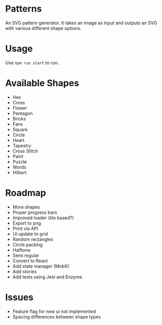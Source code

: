 # Patterns

An SVG pattern generator. It takes an image as input and outputs an SVG with various different shape options.

# Usage

Use `npm run start` to run.

# Available Shapes

* Hex
* Cross
* Flower
* Pentagon
* Bricks
* Fans
* Square
* Circle
* Heart
* Tapestry
* Cross Stitch
* Paint
* Puzzle
* Words
* Hilbert

# Roadmap

* More shapes
* Proper progress bars
* Improved loader (tile based?)
* Export to png
* Print via API
* UI update to grid
* Random rectangles
* Circle packing
* Halftone
* Semi regular
* Convert to React
* Add state manager (MobX)
* Add stories
* Add tests using Jest and Enzyme

# Issues

* Feature flag for new ui not implemented
* Spacing differences between shape types
